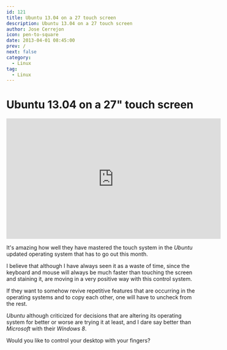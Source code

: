 ```yaml
---
id: 121
title: Ubuntu 13.04 on a 27 touch screen
description: Ubuntu 13.04 on a 27 touch screen
author: Jose Cerrejon
icon: pen-to-square
date: 2013-04-01 08:45:00
prev: /
next: false
category:
  - Linux
tag:
  - Linux
---
```


# Ubuntu 13.04 on a 27" touch screen

<iframe width="560" height="315" src="http://www.youtube.com/embed/Vp8_jetKEu8" frameborder="0" allowfullscreen></iframe>

It's amazing how well they have mastered the touch system in the *Ubuntu* updated operating system that has to go out this month.

I believe that although I have always seen it as a waste of time, since the keyboard and mouse will always be much faster than touching the screen and staining it, are moving in a very positive way with this control system.

If they want to somehow revive repetitive features that are occurring in the operating systems and to copy each other, one will have to uncheck from the rest.

*Ubuntu* although criticized for decisions that are altering its operating system for better or worse are trying it at least, and I dare say better than *Microsoft* with their *Windows 8*.

Would you like to control your desktop with your fingers?